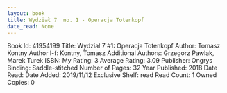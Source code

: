 ```yaml
---
layout: book
title: Wydział 7  no. 1 - Operacja Totenkopf
date_read: None
---
```


Book Id: 41954199
Title: Wydział 7 #1: Operacja Totenkopf
Author: Tomasz Kontny
Author l-f: Kontny, Tomasz
Additional Authors: Grzegorz Pawlak, Marek Turek
ISBN: 
My Rating: 3
Average Rating: 3.09
Publisher: Ongrys
Binding: Saddle-stitched
Number of Pages: 32
Year Published: 2018
Date Read: 
Date Added: 2019/11/12
Exclusive Shelf: read
Read Count: 1
Owned Copies: 0

